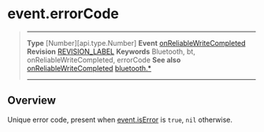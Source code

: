 # event.errorCode

> --------------------- ------------------------------------------------------------------------------------------
> __Type__              [Number][api.type.Number]
> __Event__             [onReliableWriteCompleted](/plugin.bluetooth.type.Gatt.event.onReliableWriteCompleted.md)
> __Revision__          [REVISION_LABEL](REVISION_URL)
> __Keywords__          Bluetooth, bt, onReliableWriteCompleted, errorCode
> __See also__          [onReliableWriteCompleted](/plugin.bluetooth.type.Gatt.event.onReliableWriteCompleted.md)
>						[bluetooth.*](/plugin.bluetooth.md)
> --------------------- ------------------------------------------------------------------------------------------

## Overview

Unique error code, present when [event.isError](/plugin.bluetooth.type.Gatt.event.onReliableWriteCompleted.isError.md) is `true`, `nil` otherwise.